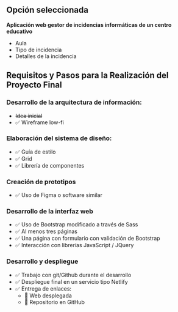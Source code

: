 ## Opción seleccionada

**Aplicación web gestor de incidencias informáticas de un centro educativo**
   - Aula
   - Tipo de incidencia
   - Detalles de la incidencia

## Requisitos y Pasos para la Realización del Proyecto Final

### Desarrollo de la arquitectura de información:
- ~~Idea inicial~~
- ✅ Wireframe low-fi

### Elaboración del sistema de diseño:
- ✅ Guía de estilo
- ✅ Grid
- ✅ Librería de componentes

### Creación de prototipos
- ✅ Uso de Figma o software similar

### Desarrollo de la interfaz web
- ✅ Uso de Bootstrap modificado a través de Sass
- ✅ Al menos tres páginas
- ✅ Una página con formulario con validación de Bootstrap
- ✅ Interacción con librerías JavaScript / JQuery

### Desarrollo y despliegue
- ✅ Trabajo con git/Github durante el desarrollo
- ✅ Despliegue final en un servicio tipo Netlify
- ✅ Entrega de enlaces:
  - 🔗 Web desplegada
  - 🔗 Repositorio en GitHub
